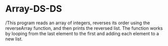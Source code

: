# Array-DS-DS

/This program reads an array of integers, reverses its order using the reverseArray function, and then prints the reversed list. The function works by looping from the last element to the first and adding each element to a new list.
